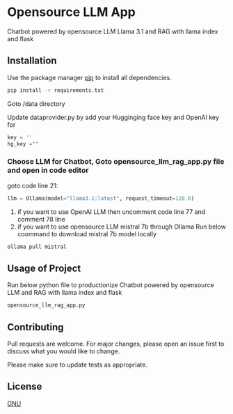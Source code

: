 # Opensource LLM App
Chatbot powered by opensource LLM Llama 3.1 and RAG with llama index and flask

## Installation

Use the package manager [pip](https://pip.pypa.io/en/stable/) to install all dependencies.

```bash
pip install -r requirements.txt
```

Goto /data directory

Update dataprovider.py by add your Hugginging face key and OpenAI key for 
```python
key = ''
hg_key =""
```
### Choose LLM for Chatbot, Goto opensource_llm_rag_app.py file and open in code editor 
goto code line 21:

```python
llm = Ollama(model="llama3.1:latest", request_timeout=120.0)
```
1. if you want to use OpenAI LLM then uncomment code line 77 and comment 78 line
2. if you want to use opensource LLM mistral 7b through Ollama
  Run below coommand to download mistral 7b model locally
```python
ollama pull mistral
```   
   

## Usage of Project

Run below python file to productionize Chatbot powered by opensource LLM and RAG with llama index and flask
```python
opensource_llm_rag_app.py
```
## Contributing

Pull requests are welcome. For major changes, please open an issue first
to discuss what you would like to change.

Please make sure to update tests as appropriate.

## License

[GNU](https://choosealicense.com/licenses/gpl-3.0/)

